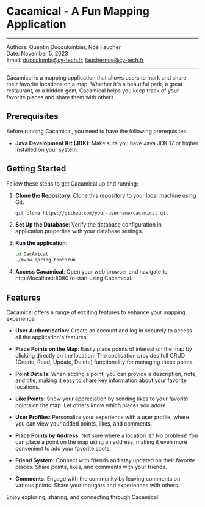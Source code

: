 # Cacamical - A Fun Mapping Application

---

Authors: Quentin Ducoulombier, Noé Faucher  
Date: November 5, 2023  
Email: ducoulombi@cy-tech.fr, fauchernoe@cy-tech.fr

---

Cacamical is a mapping application that allows users to mark and share their favorite locations on a map. Whether it's a beautiful park, a great restaurant, or a hidden gem, Cacamical helps you keep track of your favorite places and share them with others.

## Prerequisites

Before running Cacamical, you need to have the following prerequisites:

- **Java Development Kit (JDK)**: Make sure you have Java JDK 17 or higher installed on your system.

## Getting Started

Follow these steps to get Cacamical up and running:

1. **Clone the Repository**: Clone this repository to your local machine using Git.

   ```bash
   git clone https://github.com/your-username/cacamical.git
   ```
2. **Set Up the Database**: Verify the database configuration in application.properties with your database settings.

3. **Run the application**:

    ```bash
    cd CacAmical
    ./mvnw spring-boot:run
    ```

4. **Access Cacamical**: Open your web browser and navigate to http://localhost:8080 to start using Cacamical.

## Features

Cacamical offers a range of exciting features to enhance your mapping experience:

- **User Authentication**: Create an account and log in securely to access all the application's features.

- **Place Points on the Map**: Easily place points of interest on the map by clicking directly on the location. The application provides full CRUD (Create, Read, Update, Delete) functionality for managing these points.

- **Point Details**: When adding a point, you can provide a description, note, and title, making it easy to share key information about your favorite locations.

- **Like Points**: Show your appreciation by sending likes to your favorite points on the map. Let others know which places you adore.

- **User Profiles**: Personalize your experience with a user profile, where you can view your added points, likes, and comments.

- **Place Points by Address**: Not sure where a location is? No problem! You can place a point on the map using an address, making it even more convenient to add your favorite spots.

- **Friend System**: Connect with friends and stay updated on their favorite places. Share points, likes, and comments with your friends.

- **Comments**: Engage with the community by leaving comments on various points. Share your thoughts and experiences with others.

Enjoy exploring, sharing, and connecting through Cacamical!
